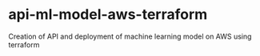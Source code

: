 # api-ml-model-aws-terraform
Creation of API and deployment of machine learning model on AWS using terraform
